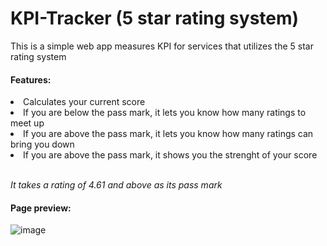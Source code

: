 # KPI-Tracker (5 star rating system)
This is a simple web app measures KPI for services that utilizes the 5 star rating system
<h4> Features: </h4>
<li>Calculates your current score<br></li>
<li>If you are below the pass mark, it lets you know how many ratings to meet up<br></li>
<li>If you are above the pass mark, it lets you know how many ratings can bring you down<br></li>
<li>If you are above the pass mark, it shows you the strenght of your score<br></li><br>

<h8><i>It takes a rating of 4.61 and above as its pass mark</i></h8>

<h4> Page preview: </h4>

![image](https://user-images.githubusercontent.com/60288017/158169656-bcd58b34-2f07-476a-a968-00dd3adae16a.png)
